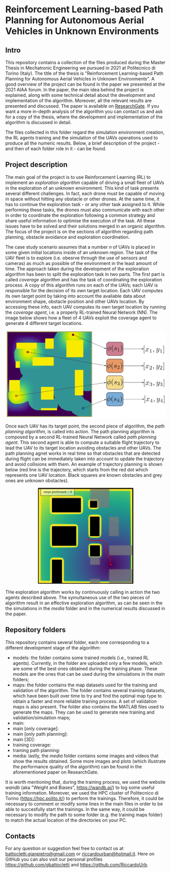 # Reinforcement Learning-based Path Planning for Autonomous Aerial Vehicles in Unknown Environments

## Intro 

This repository contains a collection of the files produced during the Master Thesis in Mechatronic Engineering we pursued in 2021 at Politecnico di Torino (Italy). The title of the thesis is "Reinforcement Learning-based Path Planning for Autonomous Aerial Vehicles in Unknown Environments". A good overview of the project can be found in the paper we presented at the 2021 AIAA forum. In the paper, the main idea behind the project is explained, along with some technical detail about the development and implementation of the algorithm. Moreover, all the relevant results are presented and discussed. The paper is available on [ResearchGate](https://www.researchgate.net/publication/353530217_RL-based_Path_Planning_for_Autonomous_Aerial_Vehicles_in_Unknown_Environments). If you want a more in-depth analysis of the algorithm you can contact us and ask for a copy of the thesis, where the development and implementation of the algorithm is discussed in detail.

The files collected in this folder regard the simulation environment creation, the RL agents training and the simulation of the UAVs operations used to produce all the numeric results. Below, a brief description of the project - and then of each folder role in it - can be found.

## Project description

The main goal of the project is to use Reinforcement Learning (RL) to implement an *exploration algorithm* capable of driving a small fleet of UAVs in the exploration of an unknown environment. This kind of task presents several different challenges. In fact, each drone must be capable of moving in space without hitting any obstacle or other drones. At the same time, it has to continue the exploration task - or any other task assigned to it. While performing these tasks, the drones must also communicate with each other in order to coordinate the exploration following a common strategy and share useful information to optimise the execution of the task. All these issues have to be solved and their solutions merged in an organic algorithm. The focus of the project is on the sections of algorithm regarding path planning, obstacle avoidance and exploration coordination. 

The case study scenario assumes that a number *n* of UAVs is placed in some given initial locations inside of an unknown region. The task of the UAV fleet is to explore (i.e. obesrve through the use of sensors and cameras) as much as possible of the environment in the least amount of time. The approach taken during the development of the exploration algorithm has been to split the exploration task in two parts. The first part is called *coverage* algorithm and has the task of coordinating the exploration process. A copy of this algorithm runs on each of the UAVs; each UAV is responsible for the decision of its own target location. Each UAV computes its own target point by taking into account the avaliable data about environment shape, obstacle position and other UAVs location. By accessing these info, each UAV computes its own target location by running the *coverage agent*, i.e. a properly RL-trained Neural Network (NN). The image below shows how a fleet of 4 UAVs exploit the coverage agent to generate 4 different target locations.

<p align="center">
  <img src="/media/coverage_output.png" alt="Coverage NN output" width="500"/>
</p>
 
Once each UAV has its target point, the second piece of algorithm, the *path planning algorithm*, is called into action. The path planning algorithm is composed by a second RL-trained Neural Network called *path planning agent*. This second agent is able to compute a suitable flight trajectory to lead the UAV to its target location avoiding obstacles and other UAVs. The path planning agnet works in real time so that obstacles that are detected during flight can be immediately taken into account to update the trajectory and avoid collisions with them. An example of trajectory planning is shown below (red line is the trajectory, which starts from the red dot which represents one UAV location. Black squares are known obstacles and grey ones are unknown obstacles).

<p align="center">
  <img src="/media/sim1_1.png" alt="Path Planning trajectory" width="300"/>
</p>

THe exploration algorithm works by continuously calling in action the two agents described above. The symultaneous use of the two pieces of algorithm result in an effective exploration algorithm, as can be seen in the the simulations in the *media* folder and in the numerical results discussed in the paper.

## Repository folders

This repository contains several folder, each one corresponding to a different development stage of the algorithm:
- models: the folder contains some trained models (i.e., trained RL agents). Currently, in the folder are uploaded only a few models, which are some of the best ones obtained during the training phase. These models are the ones that can be used during the simulations in the *main* folders;
- maps: the folder contains the map datasets used for the training and validation of the algorithm. The folder contains several training datasets, which have been built over time to try and find the optimal map type to obtain a faster and more reliable training process. A set of validation maps is also present. The folder also contains the MATLAB files used to generate the maps. They can be used to generate new training and validation/simulation maps;
- main:
- main [only coverage]:
- main [only path planning]:
- main [3D]:
- training coverage:
- training path planning:
- media: lastly, the *media* folder contains some images and videos that show the results obtained. Some more images and plots (which illustrate the performance quality of the algorithm) can be found in the aforementioned paper on ResearchGate.

It is worth mentioning that, during the training process, we used the website *wandb* (aka "Weight and Biases", https://wandb.ai/) to log some useful training information. Moreover, we used the HPC cluster of Politecnico di Torino (https://hpc.polito.it/) to perform the trainings. Therefore, it could be necessary to comment or modify some lines in the main files in order to be able to succesfully start the trainings. In the same way, it could be necessary to modify the path to some folder (e.g. the training maps folder) to match the actual location of the directories on your PC.

## Contacts

For any question or suggestion feel free to contact us at battocletti.gianpietro@gmail.com or riccardourban@hotmail.it. Here on GitHub you can also visit our personal profiles https://github.com/gbattocletti and https://github.com/RiccardoUrb.
